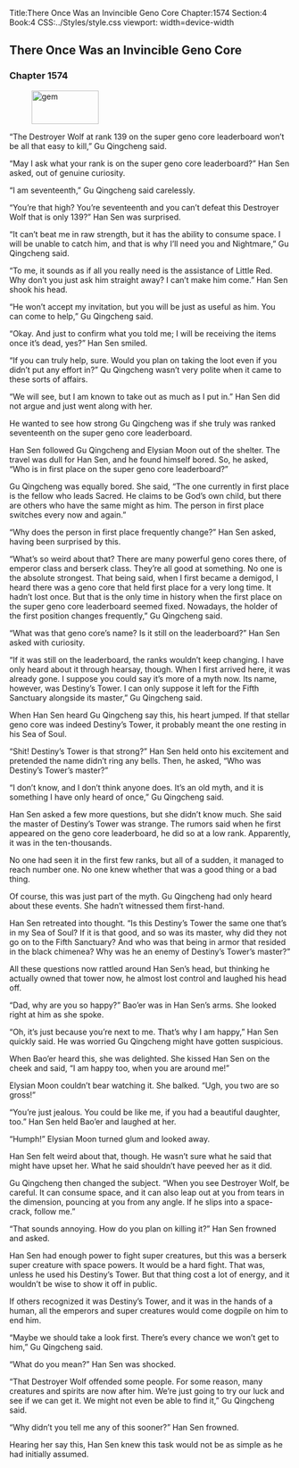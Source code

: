 Title:There Once Was an Invincible Geno Core 
Chapter:1574 
Section:4 
Book:4 
CSS:../Styles/style.css 
viewport: width=device-width
  
## There Once Was an Invincible Geno Core
### Chapter 1574 
<figure>
	<img src="../Images/gem.gif" alt="gem" id="gem" width="120" height="60" />
</figure>
  

  
  “The Destroyer Wolf at rank 139 on the super geno core leaderboard won’t be all that easy to kill,” Gu Qingcheng said.

“May I ask what your rank is on the super geno core leaderboard?” Han Sen asked, out of genuine curiosity.

“I am seventeenth,” Gu Qingcheng said carelessly.

“You’re that high? You’re seventeenth and you can’t defeat this Destroyer Wolf that is only 139?” Han Sen was surprised.

“It can’t beat me in raw strength, but it has the ability to consume space. I will be unable to catch him, and that is why I’ll need you and Nightmare,” Gu Qingcheng said.

“To me, it sounds as if all you really need is the assistance of Little Red. Why don’t you just ask him straight away? I can’t make him come.” Han Sen shook his head.

“He won’t accept my invitation, but you will be just as useful as him. You can come to help,” Gu Qingcheng said.

“Okay. And just to confirm what you told me; I will be receiving the items once it’s dead, yes?” Han Sen smiled.

“If you can truly help, sure. Would you plan on taking the loot even if you didn’t put any effort in?” Qu Qingcheng wasn’t very polite when it came to these sorts of affairs.

“We will see, but I am known to take out as much as I put in.” Han Sen did not argue and just went along with her.

He wanted to see how strong Gu Qingcheng was if she truly was ranked seventeenth on the super geno core leaderboard.

Han Sen followed Gu Qingcheng and Elysian Moon out of the shelter. The travel was dull for Han Sen, and he found himself bored. So, he asked, “Who is in first place on the super geno core leaderboard?”

Gu Qingcheng was equally bored. She said, “The one currently in first place is the fellow who leads Sacred. He claims to be God’s own child, but there are others who have the same might as him. The person in first place switches every now and again.”

“Why does the person in first place frequently change?” Han Sen asked, having been surprised by this.

“What’s so weird about that? There are many powerful geno cores there, of emperor class and berserk class. They’re all good at something. No one is the absolute strongest. That being said, when I first became a demigod, I heard there was a geno core that held first place for a very long time. It hadn’t lost once. But that is the only time in history when the first place on the super geno core leaderboard seemed fixed. Nowadays, the holder of the first position changes frequently,” Gu Qingcheng said.

“What was that geno core’s name? Is it still on the leaderboard?” Han Sen asked with curiosity. 

“If it was still on the leaderboard, the ranks wouldn’t keep changing. I have only heard about it through hearsay, though. When I first arrived here, it was already gone. I suppose you could say it’s more of a myth now. Its name, however, was Destiny’s Tower. I can only suppose it left for the Fifth Sanctuary alongside its master,” Gu Qingcheng said.

When Han Sen heard Gu Qingcheng say this, his heart jumped. If that stellar geno core was indeed Destiny’s Tower, it probably meant the one resting in his Sea of Soul.

“Shit! Destiny’s Tower is that strong?” Han Sen held onto his excitement and pretended the name didn’t ring any bells. Then, he asked, “Who was Destiny’s Tower’s master?”

“I don’t know, and I don’t think anyone does. It’s an old myth, and it is something I have only heard of once,” Gu Qingcheng said.

Han Sen asked a few more questions, but she didn’t know much. She said the master of Destiny’s Tower was strange. The rumors said when he first appeared on the geno core leaderboard, he did so at a low rank. Apparently, it was in the ten-thousands.

No one had seen it in the first few ranks, but all of a sudden, it managed to reach number one. No one knew whether that was a good thing or a bad thing.

Of course, this was just part of the myth. Gu Qingcheng had only heard about these events. She hadn’t witnessed them first-hand.

Han Sen retreated into thought. “Is this Destiny’s Tower the same one that’s in my Sea of Soul? If it is that good, and so was its master, why did they not go on to the Fifth Sanctuary? And who was that being in armor that resided in the black chimenea? Why was he an enemy of Destiny’s Tower’s master?”

All these questions now rattled around Han Sen’s head, but thinking he actually owned that tower now, he almost lost control and laughed his head off.

“Dad, why are you so happy?” Bao’er was in Han Sen’s arms. She looked right at him as she spoke.

“Oh, it’s just because you’re next to me. That’s why I am happy,” Han Sen quickly said. He was worried Gu Qingcheng might have gotten suspicious.

When Bao’er heard this, she was delighted. She kissed Han Sen on the cheek and said, “I am happy too, when you are around me!”

Elysian Moon couldn’t bear watching it. She balked. “Ugh, you two are so gross!”

“You’re just jealous. You could be like me, if you had a beautiful daughter, too.” Han Sen held Bao’er and laughed at her.

“Humph!” Elysian Moon turned glum and looked away.

Han Sen felt weird about that, though. He wasn’t sure what he said that might have upset her. What he said shouldn’t have peeved her as it did.

Gu Qingcheng then changed the subject. “When you see Destroyer Wolf, be careful. It can consume space, and it can also leap out at you from tears in the dimension, pouncing at you from any angle. If he slips into a space-crack, follow me.”

“That sounds annoying. How do you plan on killing it?” Han Sen frowned and asked.

Han Sen had enough power to fight super creatures, but this was a berserk super creature with space powers. It would be a hard fight. That was, unless he used his Destiny’s Tower. But that thing cost a lot of energy, and it wouldn’t be wise to show it off in public.

If others recognized it was Destiny’s Tower, and it was in the hands of a human, all the emperors and super creatures would come dogpile on him to end him.

“Maybe we should take a look first. There’s every chance we won’t get to him,” Gu Qingcheng said.

“What do you mean?” Han Sen was shocked.

“That Destroyer Wolf offended some people. For some reason, many creatures and spirits are now after him. We’re just going to try our luck and see if we can get it. We might not even be able to find it,” Gu Qingcheng said.

“Why didn’t you tell me any of this sooner?” Han Sen frowned.

Hearing her say this, Han Sen knew this task would not be as simple as he had initially assumed.
